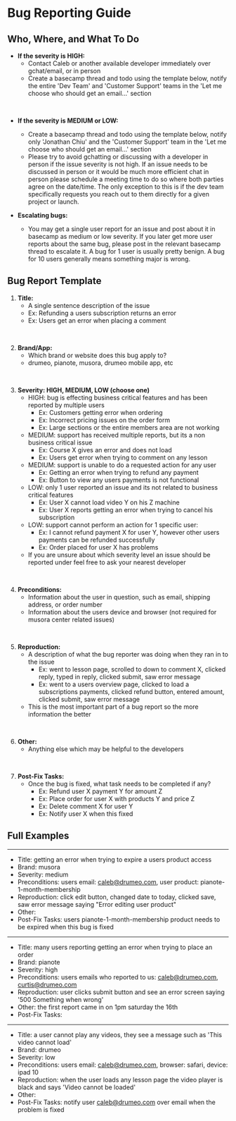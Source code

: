# Bug Reporting Guide

## Who, Where, and What To Do

- **If the severity is HIGH:**
    - Contact Caleb or another available developer immediately over gchat/email, or in person
    - Create a basecamp thread and todo using the template below, notify the entire 'Dev Team' and 'Customer Support' teams in the 'Let me choose who should get an email…' section
<br>

- **If the severity is MEDIUM or LOW:**
    - Create a basecamp thread and todo using the template below, notify only 'Jonathan Chiu' and the 'Customer Support' team in the 'Let me choose who should get an email…' section
    - Please try to avoid gchatting or discussing with a developer in person if the issue severity is not high. If an issue needs to be discussed in person or it would be much more efficient chat in person please schedule a meeting time to do so where both parties agree on the date/time. The only exception to this is if the dev team specifically requests you reach out to them directly for a given project or launch.
    
- **Escalating bugs:**
    - You may get a single user report for an issue and post about it in basecamp as medium or low severity. If you later get more user reports about the same bug, please post in the relevant basecamp thread to escalate it. A bug for 1 user is usually pretty benign. A bug for 10 users generally means something major is wrong.
    

## Bug Report Template
1. **Title:**
    - A single sentence description of the issue
    - Ex: Refunding a users subscription returns an error
    - Ex: Users get an error when placing a comment
<br>

2. **Brand/App:**
    - Which brand or website does this bug apply to?
    - drumeo, pianote, musora, drumeo mobile app, etc
<br>

3. **Severity: HIGH, MEDIUM, LOW (choose one)**
    - HIGH: bug is effecting business critical features and has been reported by multiple users
        - Ex: Customers getting error when ordering
        - Ex: Incorrect pricing issues on the order form
        - Ex: Large sections or the entire members area are not working
    - MEDIUM: support has received multiple reports, but its a non business critical issue
        - Ex: Course X gives an error and does not load
        - Ex: Users get error when trying to comment on any lesson
    - MEDIUM: support is unable to do a requested action for any user
        - Ex: Getting an error when trying to refund any payment
        - Ex: Button to view any users payments is not functional
    - LOW: only 1 user reported an issue and its not related to business critical features
        - Ex: User X cannot load video Y on his Z machine
        - Ex: User X reports getting an error when trying to cancel his subscription
    - LOW: support cannot perform an action for 1 specific user:
        - Ex: I cannot refund payment X for user Y, however other users payments can be refunded successfully
        - Ex: Order placed for user X has problems
    - If you are unsure about which severity level an issue should be reported under feel free to ask your nearest developer
<br>

4. **Preconditions:**
    - Information about the user in question, such as email, shipping address, or order number
    - Information about the users device and browser (not required for musora center related issues)
<br>

5. **Reproduction:**
    - A description of what the bug reporter was doing when they ran in to the issue
        - Ex: went to lesson page, scrolled to down to comment X, clicked reply, typed in reply, clicked submit, saw error message
        - Ex: went to a users overview page, clicked to load a subscriptions payments, clicked refund button, entered amount, clicked submit, saw error message
    - This is the most important part of a bug report so the more information the better
<br>

6. **Other:**
    - Anything else which may be helpful to the developers
<br>

7. **Post-Fix Tasks:**
    - Once the bug is fixed, what task needs to be completed if any?
        - Ex: Refund user X payment Y for amount Z
        - Ex: Place order for user X with products Y and price Z
        - Ex: Delete comment X for user Y
        - Ex: Notify user X when this fixed
        

## Full Examples

--- 

- Title: getting an error when trying to expire a users product access
- Brand: musora
- Severity: medium
- Preconditions: users email: caleb@drumeo.com, user product: pianote-1-month-membership
- Reproduction: click edit button, changed date to today, clicked save, saw error message saying "Error editing user product"
- Other:
- Post-Fix Tasks: users pianote-1-month-membership product needs to be expired when this bug is fixed

---
 
- Title: many users reporting getting an error when trying to place an order
- Brand: pianote
- Severity: high
- Preconditions: users emails who reported to us: caleb@drumeo.com, curtis@drumeo.com
- Reproduction: user clicks submit button and see an error screen saying '500 Something when wrong'
- Other: the first report came in on 1pm saturday the 16th
- Post-Fix Tasks: 

--- 

- Title: a user cannot play any videos, they see a message such as 'This video cannot load'
- Brand: drumeo
- Severity: low
- Preconditions: users email: caleb@drumeo.com, browser: safari, device: ipad 10
- Reproduction: when the user loads any lesson page the video player is black and says 'Video cannot be loaded'
- Other:
- Post-Fix Tasks: notify user caleb@drumeo.com over email when the problem is fixed

